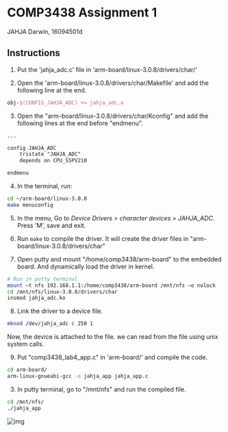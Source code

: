 # COMP3438 Assignment 1

JAHJA Darwin, 16094501d

## Instructions

1. Put the 'jahja_adc.c' file in 'arm-board/linux-3.0.8/drivers/char/'

2. Open the 'arm-board/linux-3.0.8/drivers/char/Makefile' and add the following line at the end.

```tex
obj-$(CONFIG_JAHJA_ADC) += jahja_adc.o
```

3. Open the "arm-board/linux-3.0.8/drivers/char/Kconfig" and add the following lines at the end before "endmenu".

```tex
...

config JAHJA_ADC
    tristate "JAHJA_ADC"
    depends on CPU_S5PV210

endmenu
```

4. In the terminal, run:

```bash
cd ~/arm-board/linux-3.0.8
make menuconfig
```

5. In the menu, Go to *Device Drivers > character devices > JAHJA_ADC*. Press 'M', save and exit.

6. Run `make` to compile the driver. It will create the driver files in "arm-board/linux-3.0.8/drivers/char"

7. Open putty and mount "/home/comp3438/arm-board" to the embedded board. And dynamically load the driver in kernel.

```bash
# Run in putty terminal
mount –t nfs 192.168.1.1:/home/comp3438/arm-board /mnt/nfs –o nolock
cd /mnt/nfs/linux-3.0.8/drivers/char
insmod jahja_adc.ko
```

8. Link the driver to a device file.

```bash
mknod /dev/jahja_adc c 250 1
```

Now, the device is attached to the file. we can read from the file using unix system calls.

9. Put "comp3438_lab4_app.c" in 'arm-board/' and compile the code.

```bash
cd arm-board/
arm-linux-gnueabi-gcc -o jahja_app jahja_app.c
```

3. In putty terminal, go to "/mnt/nfs" and run the compiled file.

```bash
cd /mnt/nfs/
./jahja_app
```

![img]()
